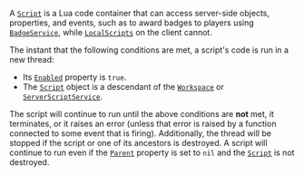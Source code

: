 A [`Script`](https://create.roblox.com/docs/reference/engine/classes/Script) is a Lua code container that can access server-side objects,
properties, and events, such as to award badges to players using
[`BadgeService`](https://create.roblox.com/docs/reference/engine/classes/BadgeService), while [`LocalScripts`](https://create.roblox.com/docs/reference/engine/classes/LocalScript) on the client
cannot.

The instant that the following conditions are met, a script's code is run in a
new thread:

- Its [`Enabled`](https://create.roblox.com/docs/reference/engine/classes/Script#Enabled) property is `true`.
- The [`Script`](https://create.roblox.com/docs/reference/engine/classes/Script) object is a descendant of the [`Workspace`](https://create.roblox.com/docs/reference/engine/classes/Workspace) or
[`ServerScriptService`](https://create.roblox.com/docs/reference/engine/classes/ServerScriptService).

The script will continue to run until the above conditions are **not** met, it
terminates, or it raises an error (unless that error is raised by a function
connected to some event that is firing). Additionally, the thread will be
stopped if the script or one of its ancestors is destroyed. A script will
continue to run even if the [`Parent`](https://create.roblox.com/docs/reference/engine/classes/Instance#Parent) property is set to
`nil` and the [`Script`](https://create.roblox.com/docs/reference/engine/classes/Script) is not destroyed.